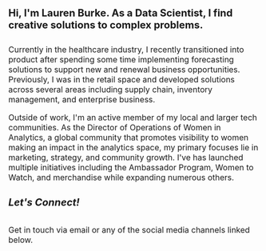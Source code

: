 <h4 style="font-size:20px;">
  Hi, I'm Lauren Burke. As a Data Scientist, I find creative solutions to complex problems.
</h4>
<p style="font-size:16px;">
Currently in the healthcare industry, I recently transitioned into product after spending some time implementing forecasting solutions to support new and renewal business opportunities. Previously, I was in the retail space and developed solutions across several areas including supply chain, inventory management, and enterprise business. 
</p>
<p style="font-size:16px;">
Outside of work, I'm an active member of my local and larger tech communities. 
As the Director of Operations of Women in Analytics, a global community that promotes visibility to women making an impact in the analytics space, my primary focuses lie in marketing, strategy, and community growth. I've has launched multiple initiatives including the Ambassador Program, Women to Watch, and merchandise while expanding numerous others.
</p>


<h5 style="font-size:20px;">
Let's Connect!
</h5>
<p style="font-size:16px;">
Get in touch via email or any of the social media channels linked below.
</p>


<div class="container">
   <div class="column-1 box"></div>
   <div class="column-2 box"></div>
</div>
